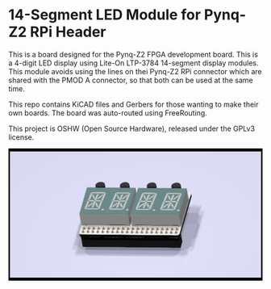 # 14-Segment LED Module for Pynq-Z2 RPi Header 

This is a board designed for the Pynq-Z2 FPGA development board.  This is a
4-digit LED display using Lite-On LTP-3784 14-segment display modules.  This
module avoids using the lines on thei Pynq-Z2 RPi connector which are shared
with the PMOD A connector, so that both can be used at the same time.

This repo contains KiCAD files and Gerbers for those wanting to make their
own boards.  The board was auto-routed using FreeRouting.

This project is OSHW (Open Source Hardware), released under the GPLv3 license.

![led_module.png](led_module.png)
